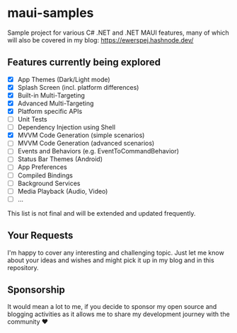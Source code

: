 # maui-samples
Sample project for various C# .NET and .NET MAUI features, many of which will also be covered in my blog: https://ewerspej.hashnode.dev/

## Features currently being explored ##

- [x] App Themes (Dark/Light mode)
- [x] Splash Screen (incl. platform differences)
- [x] Built-in Multi-Targeting
- [x] Advanced Multi-Targeting
- [x] Platform specific APIs
- [ ] Unit Tests
- [ ] Dependency Injection using Shell
- [x] MVVM Code Generation (simple scenarios)
- [ ] MVVM Code Generation (advanced scenarios)
- [ ] Events and Behaviors (e.g. EventToCommandBehavior)
- [ ] Status Bar Themes (Android)
- [ ] App Preferences
- [ ] Compiled Bindings
- [ ] Background Services
- [ ] Media Playback (Audio, Video)
- [ ] ...

This list is not final and will be extended and updated frequently.

## Your Requests ##

I'm happy to cover any interesting and challenging topic. Just let me know about your ideas and wishes and might pick it up in my blog and in this repository.

## Sponsorship ##

It would mean a lot to me, if you decide to sponsor my open source and blogging activities as it allows me to share my development journey with the community ❤️
